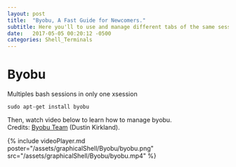 ```yaml
---
layout: post
title:  "Byobu, A Fast Guide for Newcomers."
subtitle: Here you'll to use and manage different tabs of the same session in bash.
date:   2017-05-05 00:20:12 -0500
categories: Shell_Terminals
---
```

# Byobu

Multiples bash sessions in only one xsession

    sudo apt-get install byobu

Then, watch video below to learn how to manage byobu.  
Credits: [Byobu Team](http://byobu.co/about.html) (Dustin Kirkland).

{% include videoPlayer.md poster="/assets/graphicalShell/Byobu/byobu.png" src="/assets/graphicalShell/Byobu/byobu.mp4" %}
